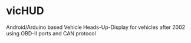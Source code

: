 # vicHUD
Android/Arduino based Vehicle Heads-Up-Display for vehicles after 2002 using OBD-II ports and CAN protocol
